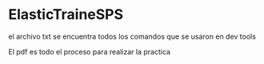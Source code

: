 # ElasticTraineSPS
el archivo txt se encuentra todos los comandos que se usaron en dev tools 

El pdf es todo el proceso para realizar la practica 
